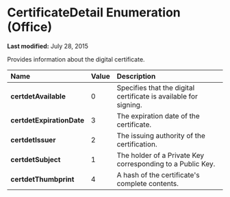 
# CertificateDetail Enumeration (Office)

 **Last modified:** July 28, 2015

Provides information about the digital certificate.


|**Name**|**Value**|**Description**|
|:-----|:-----|:-----|
| **certdetAvailable**|0|Specifies that the digital certificate is available for signing.|
| **certdetExpirationDate**|3|The expiration date of the certificate.|
| **certdetIssuer**|2|The issuing authority of the certification.|
| **certdetSubject**|1|The holder of a Private Key corresponding to a Public Key.|
| **certdetThumbprint**|4|A hash of the certificate's complete contents.|
